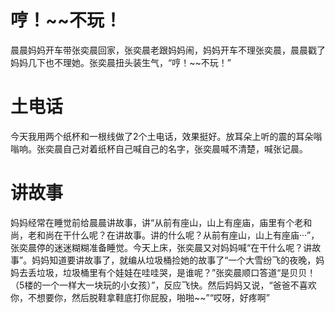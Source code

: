 # 哼！~~不玩！

晨晨妈妈开车带张奕晨回家，张奕晨老跟妈妈闹，妈妈开车不理张奕晨，晨晨戳了妈妈几下也不理她。张奕晨扭头装生气，“哼！~~不玩！”

# 土电话

今天我用两个纸杯和一根线做了2个土电话，效果挺好。放耳朵上听的震的耳朵嗡嗡响。张奕晨自己对着纸杯自己喊自己的名字，张奕晨喊不清楚，喊张记晨。

# 讲故事

妈妈经常在睡觉前给晨晨讲故事，讲“从前有座山，山上有座庙，庙里有个老和尚，老和尚在干什么呢？在讲故事。讲的什么呢？从前有座山，山上有座庙···”，张奕晨停的迷迷糊糊准备睡觉。今天上床，张奕晨又对妈妈喊“在干什么呢？讲故事”。妈妈知道要讲故事了，就编从垃圾桶捡她的故事了“一个大雪纷飞的夜晚，妈妈去丢垃圾，垃圾桶里有个娃娃在哇哇哭，是谁呢？”张奕晨顺口答道“是贝贝！（5楼的一个一样大一块玩的小女孩）”，反应飞快。然后妈妈又说，“爸爸不喜欢你，不想要你，然后脱鞋拿鞋底打你屁股，啪啪~~”“哎呀，好疼啊”
